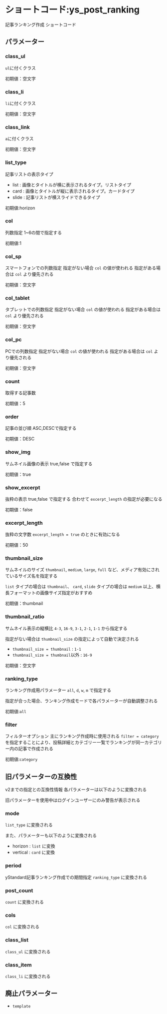 # ショートコード:ys_post_ranking

記事ランキング作成 ショートコード

## パラメーター

### class_ul

`ul`に付くクラス

初期値：空文字

### class_li

`li`に付くクラス

初期値：空文字

### class_link

`a`に付くクラス

初期値：空文字

### list_type

記事リストの表示タイプ

* list : 画像とタイトルが横に表示されるタイプ。リストタイプ
* card : 画像とタイトルが縦に表示されるタイプ。カードタイプ
* slide : 記事リストが横スライドできるタイプ

初期値:horizon

### col

列数指定
1~6の間で指定する

初期値:1

### col_sp

スマートフォンでの列数指定
指定がない場合 `col` の値が使われる
指定がある場合は `col` より優先される

初期値：空文字

### col_tablet

タブレットでの列数指定
指定がない場合 `col` の値が使われる
指定がある場合は `col` より優先される

初期値：空文字

### col_pc

PCでの列数指定
指定がない場合 `col` の値が使われる
指定がある場合は `col` より優先される

初期値：空文字

### count

取得する記事数

初期値：5

### order

記事の並び順
ASC,DESCで指定する

初期値：DESC

### show_img

サムネイル画像の表示
true,false で指定する

初期値：true

### show_excerpt

抜粋の表示
true,false で指定する
合わせて `excerpt_length` の指定が必要になる

初期値：false

### excerpt_length

抜粋の文字数
`excerpt_length = true` のときに有効になる

初期値：50

### thumbnail_size

サムネイルのサイズ
`thumbnail`, `medium`, `large`, `full` など、メディア有効にされているサイズ名を指定する

`list` タイプの場合は `thumbnail`、
`card`, `slide` タイプの場合は `medium` 以上、横長フォーマットの画像サイズ指定がおすすめ

初期値：thumbnail

### thumbnail_ratio

サムネイル表示の縦横比
`4-3`, `16-9`, `3-1`, `2-1`, `1-1` から指定する

指定がない場合は `thumbnail_size` の指定によって自動で決定される

* `thumbnail_size = thumbnail` : `1-1`
* `thumbnail_size = thumbnail`以外 : `16-9`

初期値：空文字

### ranking_type

ランキング作成用パラメーター
`all`, `d`, `w`, `m` で指定する

指定が合った場合、ランキング作成モードで各パラメーターが自動調整される

初期値:`all`

### filter

フィルターオプション
主にランキング作成時に使用される
`filter = category`を指定することにより、投稿詳細とカテゴリー一覧でランキングが同一カテゴリー内の記事で作成される

初期値:`category`


## 旧パラメーターの互換性

v2までの指定との互換性情報
各パラメーターは以下のように変換される

旧パラメーターを使用中はログインユーザーにのみ警告が表示される

### mode

`list_type` に変換される

また、パラメーターも以下のように変換される

* horizon : `list` に変換
* vertical : `card` に変換

### period

yStandard記事ランキング作成での期間指定
`ranking_type` に変換される

### post_count

`count` に変換される

### cols

`col` に変換される

### class_list

`class_ul` に変換される

### class_item

`class_li` に変換される

## 廃止パラメーター

* `template`
